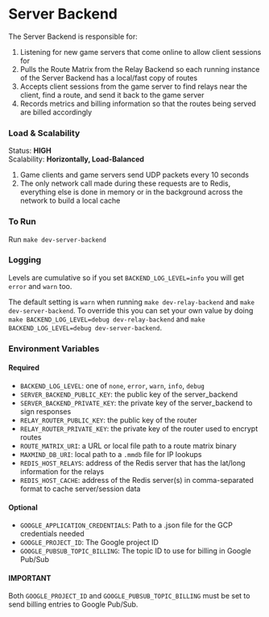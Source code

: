 # Server Backend

The Server Backend is responsible for:

1. Listening for new game servers that come online to allow client sessions for
2. Pulls the Route Matrix from the Relay Backend so each running instance of the Server Backend has a local/fast copy of routes
3. Accepts client sessions from the game server to find relays near the client, find a route, and send it back to the game server
4. Records metrics and billing information so that the routes being served are billed accordingly

### Load & Scalability

Status: **HIGH**  
Scalability: **Horizontally, Load-Balanced**

1. Game clients and game servers send UDP packets every 10 seconds
2. The only network call made during these requests are to Redis, everything else is done in memory or in the background across the network to build a local cache

### To Run

Run `make dev-server-backend`

### Logging

Levels are cumulative so if you set `BACKEND_LOG_LEVEL=info` you will get `error` and `warn` too.

The default setting is `warn` when running `make dev-relay-backend` and `make dev-server-backend`. To override this you can set your own value by doing `make BACKEND_LOG_LEVEL=debug dev-relay-backend` and `make BACKEND_LOG_LEVEL=debug dev-server-backend`.

### Environment Variables

#### Required

- `BACKEND_LOG_LEVEL`: one of `none`, `error`, `warn`, `info`, `debug`
- `SERVER_BACKEND_PUBLIC_KEY`: the public key of the server_backend
- `SERVER_BACKEND_PRIVATE_KEY`: the private key of the server_backend to sign responses
- `RELAY_ROUTER_PUBLIC_KEY`: the public key of the router
- `RELAY_ROUTER_PRIVATE_KEY`: the private key of the router used to encrypt routes
- `ROUTE_MATRIX_URI`: a URL or local file path to a route matrix binary
- `MAXMIND_DB_URI`: local path to a `.mmdb` file for IP lookups
- `REDIS_HOST_RELAYS`: address of the Redis server that has the lat/long information for the relays
- `REDIS_HOST_CACHE`: address of the Redis server(s) in comma-separated format to cache server/session data

#### Optional

- `GOOGLE_APPLICATION_CREDENTIALS`: Path to a .json file for the GCP credentials needed
- `GOOGLE_PROJECT_ID`: The Google project ID
- `GOOGLE_PUBSUB_TOPIC_BILLING`: The topic ID to use for billing in Google Pub/Sub

#### IMPORTANT

Both `GOOGLE_PROJECT_ID` and `GOOGLE_PUBSUB_TOPIC_BILLING` must be set to send billing entries to Google Pub/Sub.
